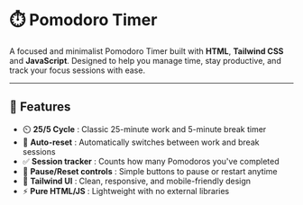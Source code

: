 # ⏱️ Pomodoro Timer

A focused and minimalist Pomodoro Timer built with **HTML**, **Tailwind CSS** and **JavaScript**. Designed to help you manage time, stay productive, and track your focus sessions with ease.

---

## 🚀 Features  
- ⏲️ **25/5 Cycle** : Classic 25-minute work and 5-minute break timer  
- 🔄 **Auto-reset** : Automatically switches between work and break sessions  
- ✅ **Session tracker** : Counts how many Pomodoros you've completed  
- 🛑 **Pause/Reset controls** : Simple buttons to pause or restart anytime  
- 🎨 **Tailwind UI** : Clean, responsive, and mobile-friendly design  
- ⚡ **Pure HTML/JS** : Lightweight with no external libraries
